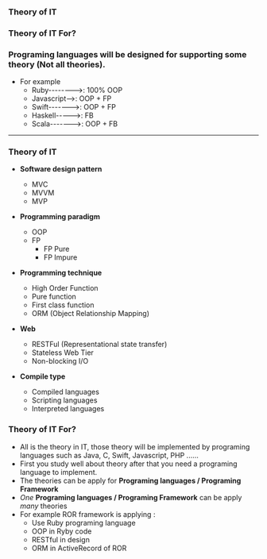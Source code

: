 ### Theory of IT
### Theory of IT For?

### Programing languages will be designed for supporting some theory (Not all theories). 
  - For example 
    - Ruby-------->: 100% OOP
    - Javascript-->: OOP + FP
    - Swift------->: OOP + FP
    - Haskell----->: FB
    - Scala------->: OOP + FB

--------------------

### Theory of IT
  - **Software design pattern**
    - MVC
    - MVVM
    - MVP
  
  - **Programming paradigm**
    - OOP
    - FP
      - FP Pure
      - FP Impure
    
  - **Programming technique**
    - High Order Function
    - Pure function
    - First class function
    - ORM (Object Relationship Mapping)
    
  - **Web**
    - RESTFul (Representational state transfer)
    - Stateless Web Tier
    - Non-blocking I/O
    
  - **Compile type**
    - Compiled languages
    - Scripting languages
    - Interpreted languages
  

  
### Theory of IT For?
  - All is the theory in IT, those theory will be implemented by programing languages such as Java, C, Swift, Javascript, PHP ......
  - First you study well about theory after that you need a programing language to implement.
  - The theories can be apply for **Programing languages / Programing Framework**
  - *One* **Programing languages / Programing Framework** can be apply *many* theories
  - For example ROR framework is applying :
    - Use Ruby programing language
    - OOP in Ryby code
    - RESTful in design
    - ORM in ActiveRecord of ROR
